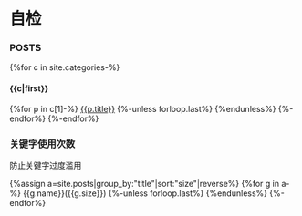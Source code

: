 # 自检
### POSTS
{%for c in site.categories-%}
#### {{c|first}}
{%for p in c[1]-%}
[{{p.title}}]({{p.url|relative_url}})
{%-unless forloop.last%} {%endunless%}
{%-endfor%}
{%-endfor%}

### 关键字使用次数
防止关键字过度滥用

{%assign a=site.posts|group_by:"title"|sort:"size"|reverse%}
{%for g in a-%}
{{g.name}}({{g.size}})
{%-unless forloop.last%} {%endunless%}
{%-endfor%}
